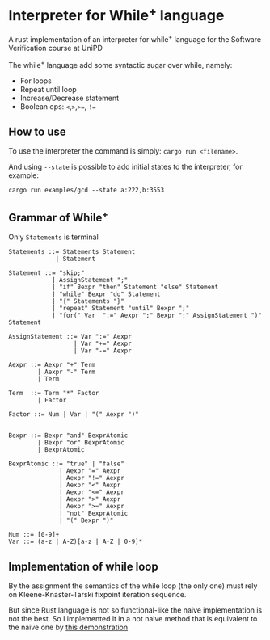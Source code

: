 # Interpreter for While<sup>+</sup> language 

A rust implementation of an interpreter for while<sup>+</sup> language for the Software Verification course at UniPD

The while<sup>+</sup> language add some syntactic sugar over while, namely:
- For loops
- Repeat until loop
- Increase/Decrease statement
- Boolean ops: `<`,`>`,`>=`, `!=`
## How to use

To use the interpreter the command is simply: `cargo run <filename>`.

And using `--state` is possible to add initial states to the interpreter, for example:
```
cargo run examples/gcd --state a:222,b:3553
```


## Grammar of While<sup>+</sup> 
Only `Statements` is terminal

```
Statements ::= Statements Statement
             | Statement

Statement ::= "skip;"
            | AssignStatement ";"
            | "if" Bexpr "then" Statement "else" Statement
            | "while" Bexpr "do" Statement
            | "{" Statements "}"
            | "repeat" Statement "until" Bexpr ";"
            | "for(" Var  ":=" Aexpr ";" Bexpr ";" AssignStatement ")" Statement 

AssignStatement ::= Var ":=" Aexpr
                  | Var "+=" Aexpr
                  | Var "-=" Aexpr

Aexpr ::= Aexpr "+" Term 
        | Aexpr "-" Term
        | Term

Term  ::= Term "*" Factor
        | Factor

Factor ::= Num | Var | "(" Aexpr ")" 


Bexpr ::= Bexpr "and" BexprAtomic
        | Bexpr "or" BexprAtomic
        | BexprAtomic
    
BexprAtomic ::= "true" | "false"
              | Aexpr "=" Aexpr
              | Aexpr "!=" Aexpr
              | Aexpr "<" Aexpr
              | Aexpr "<=" Aexpr
              | Aexpr ">" Aexpr
              | Aexpr ">=" Aexpr
              | "not" BexprAtomic
              | "(" Bexpr ")"

Num ::= [0-9]+
Var ::= (a-z | A-Z)[a-z | A-Z | 0-9]*
```

## Implementation of while loop
By the assignment the semantics of the while loop (the only one) must rely on Kleene-Knaster-Tarski fixpoint iteration sequence.

But since Rust language is not so functional-like the naive implementation is not the best. So I implemented it in a not naive method that is equivalent to the naive one by [this demonstration](demonstration.md)